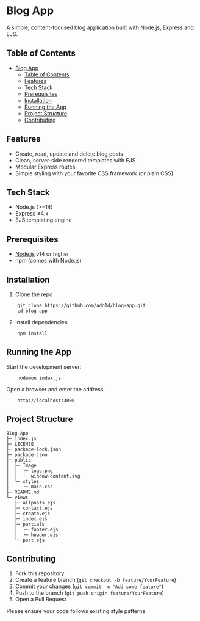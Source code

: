 # Blog App

A simple, content-focused blog application built with Node.js, Express and EJS.  


## Table of Contents

- [Blog App](#blog-app)
  - [Table of Contents](#table-of-contents)
  - [Features](#features)
  - [Tech Stack](#tech-stack)
  - [Prerequisites](#prerequisites)
  - [Installation](#installation)
  - [Running the App](#running-the-app)
  - [Project Structure](#project-structure)
  - [Contributing](#contributing)

## Features

- Create, read, update and delete blog posts  
- Clean, server-side rendered templates with EJS  
- Modular Express routes  
- Simple styling with your favorite CSS framework (or plain CSS)  

## Tech Stack

- Node.js (>=14)  
- Express ≥4.x  
- EJS templating engine  

## Prerequisites

- [Node.js](https://nodejs.org) v14 or higher  
- npm (comes with Node.js)  

## Installation

1. Clone the repo  
```
    git clone https://github.com/ado1d/blog-app.git
    cd blog-app
```

2. Install dependencies  
``` 
    npm install
```
## Running the App

Start the development server:

```
    nodemon index.js    
```
Open a browser and enter the address
```
    http://localhost:3000
```

## Project Structure
```
Blog App
├─ index.js
├─ LICENSE
├─ package-lock.json
├─ package.json
├─ public
│  ├─ Image
│  │  ├─ logo.png
│  │  └─ window-content.svg
│  └─ styles
│     └─ main.css
├─ README.md
└─ views
   ├─ allposts.ejs
   ├─ contact.ejs
   ├─ create.ejs
   ├─ index.ejs
   ├─ partials
   │  ├─ footer.ejs
   │  └─ header.ejs
   └─ post.ejs

```


## Contributing

1. Fork this repository  
2. Create a feature branch (`git checkout -b feature/YourFeature`)  
3. Commit your changes (`git commit -m "Add some feature"`)  
4. Push to the branch (`git push origin feature/YourFeature`)  
5. Open a Pull Request  

Please ensure your code follows existing style patterns

